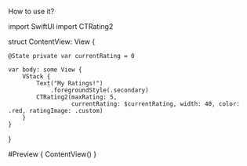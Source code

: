 How to use it?

import SwiftUI
import CTRating2

struct ContentView: View {
    
    @State private var currentRating = 0
    
    var body: some View {
        VStack {
            Text("My Ratings!")
                .foregroundStyle(.secondary)
            CTRating2(maxRating: 5,
                      currentRating: $currentRating, width: 40, color: .red, ratingImage: .custom)
        }
    }
}

#Preview {
    ContentView()
}
